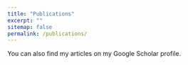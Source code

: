 ```yaml
---
title: "Publications"
excerpt: ""
sitemap: false
permalink: /publications/
---
```


You can also find my articles on my Google Scholar profile.
<!-- # Hello! -->

<!-- {% if author.googlescholar %} -->
<!-- {% endif %} -->

<!-- <!-- {% include base_path %} -->
<!-- 
{% for post in site.publications reversed %}
  {% include archive-single.html %}
{% endfor %} -->
